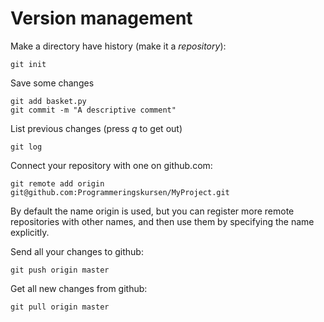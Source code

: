 # Version management

Make a directory have history (make it a *repository*):

    git init

Save some changes

    git add basket.py
    git commit -m "A descriptive comment"

List previous changes (press *q* to get out)

    git log
    
Connect your repository with one on github.com:

    git remote add origin git@github.com:Programmeringskursen/MyProject.git

By default the name origin is used, but you can register more remote repositories with other names, and then use them by specifying the name explicitly.

Send all your changes to github:

    git push origin master

Get all new changes from github:

    git pull origin master

